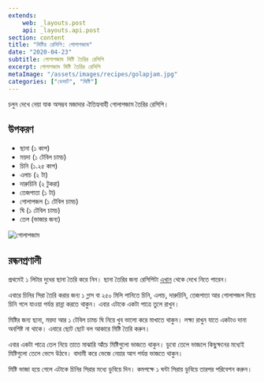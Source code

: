```yaml
---
extends:
    web: _layouts.post
    api: _layouts.api.post
section: content
title: "মিষ্টির রেসিপি: গোলাপজাম"
date: "2020-04-23"
subtitle: গোলাপজাম মিষ্টি তৈরির রেসিপি
excerpt: গোলাপজাম মিষ্টি তৈরির রেসিপি
metaImage: "/assets/images/recipes/golapjam.jpg"
categories: ["ডেসার্ট", "মিষ্টি"]
---
```


চলুন দেখে নেয়া যাক অসম্ভব মজাদার ঐতিহ্যবাহী গোলাপজাম তৈরির রেসিপি।

## উপকরণ

- ছানা (১ কাপ)
- ময়দা (১ টেবিল চামচ)
- চিনি (১.২৫ কাপ)
- এলাচ (২ টা)
- দারুচিনি (২ টুকরা)
- তেজপাতা (১ টা)
- গোলাপজল (১ টেবিল চামচ)
- ঘি (১ টেবিল চামচ)
- তেল (ভাজার জন্য)

![গোলাপজাম](/assets/images/recipes/golapjam.jpg)

## রন্ধনপ্রণালী

প্রথমেই ১ লিটার দুধের ছানা তৈরি করে নিন। ছানা তৈরির জন্য রেসিপিটা [এখান](/recipe/chana/) থেকে
দেখে নিতে পারেন।

এবারে চিনির সিরা তৈরি করার জন্য ১ গ্লাস বা ২৫০ মিলি পানিতে চিনি, এলাচ, দারুচিনি, তেজপাতা আর
গোলাপজল দিয়ে চিনি গলে যাওয়া পর্যন্ত রান্না করতে থাকুন। এবার এটাকে একটা পাত্রে তুলে রাখুন।

মিষ্টির জন্য ছানা, ময়দা আর ১ টেবিল চামচ ঘি নিয়ে খুব ভালো করে মাখাতে থাকুন। লক্ষ্য রাখুন যাতে একটাও
দানা অবশিষ্ট না থাকে। এবারে ছোট ছোট বল আকারে মিষ্টি তৈরি করুন।

এবার একটা পাত্রে তেল নিয়ে তাতে মাঝারি আঁচে মিষ্টিগুলো ভাজতে থাকুন। ডুবো তেলে ভাজলে কিছুক্ষনের মধ্যেই
মিষ্টিগুলো তেলে ভেসে উঠবে। বাদামী করে ভেজে নেয়ার আগ পর্যন্ত ভাজতে থাকুন।

মিষ্টি ভাজা হয়ে গেলে এটাকে চিনির সিরার মধ্যে ডুবিয়ে দিন। কমপক্ষে ১ ঘন্টা সিরায় ডুবিয়ে তারপর পরিবেশন করুন।
